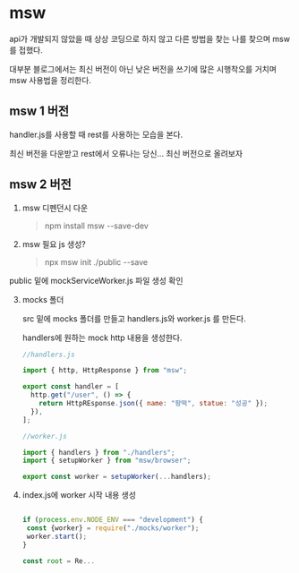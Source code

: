 # msw

api가 개발되지 않았을 때 상상 코딩으로 하지 않고 다른 방법을 찾는 나를 찾으며 msw를 접했다.

대부분 블로그에서는 최신 버전이 아닌 낮은 버전을 쓰기에 많은 시행착오를 거치며 msw 사용법을 정리한다.

## msw 1 버전

handler.js를 사용할 때 rest를 사용하는 모습을 본다.

최신 버전을 다운받고 rest에서 오류나는 당신... 최신 버전으로 올려보자

## msw 2 버전

1. msw 디펜던시 다운

   > npm install msw --save-dev

2. msw 필요 js 생성?
   > npx msw init ./public --save

public 밑에 mockServiceWorker.js 파일 생성 확인

3. mocks 폴더

   src 밑에 mocks 폴더를 만들고 handlers.js와 worker.js 를 만든다.

   handlers에 원하는 mock http 내용을 생성한다.

   ```javascript
   //handlers.js

   import { http, HttpResponse } from "msw";

   export const handler = [
     http.get("/user", () => {
       return HttpREsponse.json({ name: "팡떡", statue: "성공" });
     }),
   ];
   ```

   ```javascript
   //worker.js

   import { handlers } from "./handlers";
   import { setupWorker } from "msw/browser";

   export const worker = setupWorker(...handlers);
   ```

4. index.js에 worker 시작 내용 생성

   ```javascript

   if (process.env.NODE_ENV === "development") {
    const {worker} = require("./mocks/worker");
    worker.start();
   }

   const root = Re...
   ```
